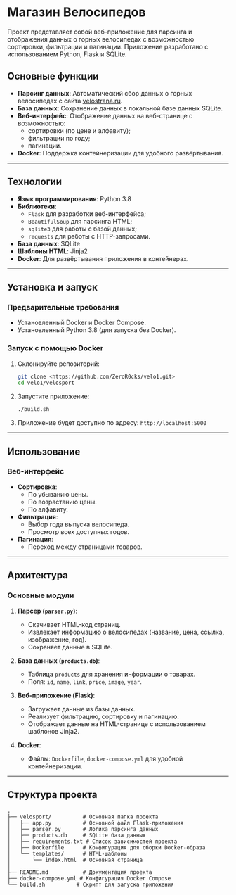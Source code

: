 # Магазин Велосипедов

Проект представляет собой веб-приложение для парсинга и отображения данных о горных велосипедах с возможностью сортировки, фильтрации и пагинации. Приложение разработано с использованием Python, Flask и SQLite.

## Основные функции

- **Парсинг данных**: Автоматический сбор данных о горных велосипедах с сайта [velostrana.ru](https://www.velostrana.ru).
- **База данных**: Сохранение данных в локальной базе данных SQLite.
- **Веб-интерфейс**: Отображение данных на веб-странице с возможностью:
  - сортировки (по цене и алфавиту);
  - фильтрации по году;
  - пагинации.
- **Docker**: Поддержка контейнеризации для удобного развёртывания.

---

## Технологии

- **Язык программирования**: Python 3.8
- **Библиотеки**:
  - `Flask` для разработки веб-интерфейса;
  - `BeautifulSoup` для парсинга HTML;
  - `sqlite3` для работы с базой данных;
  - `requests` для работы с HTTP-запросами.
- **База данных**: SQLite
- **Шаблоны HTML**: Jinja2
- **Docker**: Для развёртывания приложения в контейнерах.

---

## Установка и запуск

### Предварительные требования

- Установленный Docker и Docker Compose.
- Установленный Python 3.8 (для запуска без Docker).

### Запуск с помощью Docker

1. Склонируйте репозиторий:

   ```bash
   git clone <https://github.com/ZeroR0cks/velo1.git>
   cd velo1/velosport
   ```

2. Запустите приложение:

   ```bash
   ./build.sh
   ```

3. Приложение будет доступно по адресу: `http://localhost:5000`


---

## Использование

### Веб-интерфейс

- **Сортировка**:
  - По убыванию цены.
  - По возрастанию цены.
  - По алфавиту.
- **Фильтрация**:
  - Выбор года выпуска велосипеда.
  - Просмотр всех доступных годов.
- **Пагинация**:
  - Переход между страницами товаров.

---

## Архитектура

### Основные модули

1. **Парсер (`parser.py`)**:

   - Скачивает HTML-код страниц.
   - Извлекает информацию о велосипедах (название, цена, ссылка, изображение, год).
   - Сохраняет данные в SQLite.

2. **База данных (`products.db`)**:

   - Таблица `products` для хранения информации о товарах.
   - Поля: `id`, `name`, `link`, `price`, `image`, `year`.

3. **Веб-приложение (Flask)**:

   - Загружает данные из базы данных.
   - Реализует фильтрацию, сортировку и пагинацию.
   - Отображает данные на HTML-странице с использованием шаблонов Jinja2.

4. **Docker**:

   - Файлы: `Dockerfile`, `docker-compose.yml` для удобной контейнеризации.

---

## Структура проекта

```
.
├── velosport/          # Основная папка проекта
│   ├── app.py          # Основной файл Flask-приложения
│   ├── parser.py       # Логика парсинга данных
│   ├── products.db     # SQLite база данных
│   ├── requirements.txt # Список зависимостей проекта
│   ├── Dockerfile      # Конфигурация для сборки Docker-образа
│   └── templates/      # HTML-шаблоны
│       └── index.html  # Основная страница
│   
├── README.md           # Документация проекта
├── docker-compose.yml # Конфигурация Docker Compose
└── build.sh          # Скрипт для запуска приложения

```


